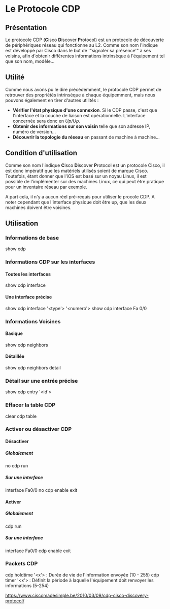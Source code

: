# Le Protocole CDP

## Présentation

Le protocole CDP (**C**isco **D**iscover **P**rotocol) est un protocole
de découverte de périphériques réseau qui fonctionne au L2. Comme son
nom l'indique est développé par Cisco dans le but de '"signaler sa
présence'" à ses voisins, afin d'obtenir différentes informations
intrinsèque à l'équipement tel que son nom, modèle...

## Utilité

Comme nous avons pu le dire précédemment, le protocole CDP permet de
retrouver des propriétés intrinsèque à chaque équipemment, mais nous
pouvons également en tirer d'autres utilités :

  * **Vérifier l'état physique d'une connexion**. Si le CDP passe,
    c'est que l'interface et la couche de liaison est opérationnelle.
    L'interface concernée sera donc en *Up/Up*.
  * **Obtenir des informations sur son voisin** telle que son adresse
    IP, numéro de version...
  * **Découvrir la topologie du réseau** en passant de machine à
    machine...

## Condition d'utilisation

Comme son nom l'indique **C**isco **D**iscover **P**rotocol est un
protocole Cisco, il est donc impératif que les matériels utilisés soient
de marque Cisco. Toutefois, étant donner que l'iOS est basé sur un
noyau Linux, il est possible de l'implémenter sur des machines Linux,
ce qui peut être pratique pour un inventaire réseau par exemple.

A part cela, il n'y a aucun réel pré-requis pour utiliser le procole
CDP. A noter cependant que l'interface physique doit être up, que les
deux machines doivent être voisines.

## Utilisation

### Informations de base

show cdp

### Informations CDP sur les interfaces

#### Toutes les interfaces

show cdp interface

#### Une interface précise

show cdp interface '<type'> '<numero'> show cdp interface Fa 0/0

### Informations Voisines

#### Basique

show cdp neighbors

#### Détaillée

show cdp neighbors detail

### Détail sur une entrée précise

show cdp entry '<id'>

### Effacer la table CDP

clear cdp table

### Activer ou désactiver CDP

#### Désactiver

##### Globalement

no cdp run

##### Sur une interface

interface Fa0/0 no cdp enable exit

#### Activer

##### Globalement

cdp run

##### Sur une interface

interface Fa0/0 cdp enable exit

### Packets CDP

cdp holdtime '<x'> : Durée de vie de l'information envoyée (10 - 255)
cdp timer '<x'> : Définit la période à laquelle l'équipement doit
renvoyer les informations (5-254)

<https://www.ciscomadesimple.be/2010/03/09/cdp-cisco-discovery-protocol/>
